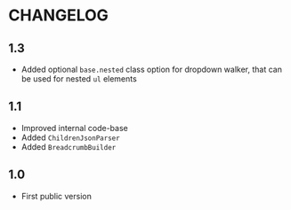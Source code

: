 CHANGELOG
=========

1.3
---

 * Added optional `base.nested` class option for dropdown walker, that can be used for nested `ul` elements

1.1
---

 * Improved internal code-base
 * Added `ChildrenJsonParser`
 * Added `BreadcrumbBuilder`

1.0
---

 * First public version